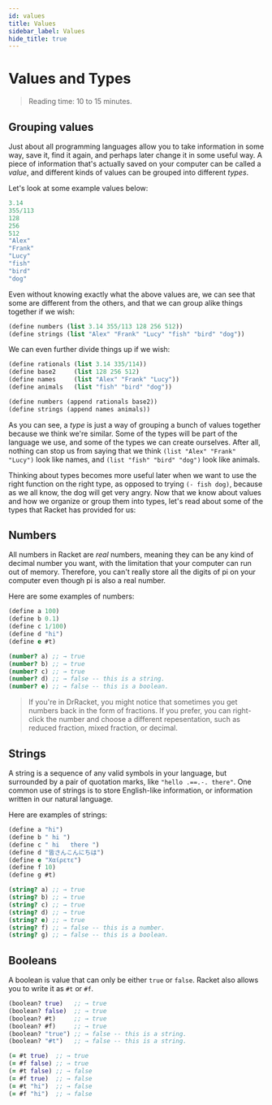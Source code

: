 ```yaml
---
id: values
title: Values
sidebar_label: Values
hide_title: true
---
```


# Values and Types

> Reading time: 10 to 15 minutes.

## Grouping values

Just about all programming languages allow you to take information in some way,
save it, find it again, and perhaps later change it in some useful way. A piece
of information that's actually saved on your computer can be called a _value_,
and different kinds of values can be grouped into different _types_.

Let's look at some example values below:

``` clojure
3.14
355/113
128
256
512
"Alex"
"Frank"
"Lucy"
"fish"
"bird"
"dog"
```

Even without knowing exactly what the above values are, we can see that some are
different from the others, and that we can group alike things together if we
wish:

``` clojure
(define numbers (list 3.14 355/113 128 256 512))
(define strings (list "Alex" "Frank" "Lucy" "fish" "bird" "dog"))
```

We can even further divide things up if we wish:

``` clojure
(define rationals (list 3.14 335/114))
(define base2     (list 128 256 512)
(define names     (list "Alex" "Frank" "Lucy"))
(define animals   (list "fish" "bird" "dog"))

(define numbers (append rationals base2))
(define strings (append names animals))
```

As you can see, a _type_ is just a way of grouping a bunch of values together
because we think we're similar. Some of the types will be part of the language
we use, and some of the types we can create ourselves. After all, nothing can
stop us from saying that we think `(list "Alex" "Frank" "Lucy")` look like 
names, and `(list "fish" "bird" "dog")` look like animals.

Thinking about types becomes more useful later when we want to use the right 
function on the right type, as opposed to trying `(- fish dog)`, because as we 
all know, the dog will get very angry. Now that we know about values and how we
organize or group them into types, let's read about some of the types that 
Racket has provided for us:

## Numbers

All numbers in Racket are _real_ numbers, meaning they can be any kind of
decimal number you want, with the limitation that your computer can run out of
memory. Therefore, you can't really store all the digits of pi on your computer
even though pi is also a real number.

Here are some examples of numbers:

``` clojure
(define a 100)
(define b 0.1)
(define c 1/100)
(define d "hi")
(define e #t)

(number? a) ;; → true
(number? b) ;; → true
(number? c) ;; → true
(number? d) ;; → false -- this is a string.
(number? e) ;; → false -- this is a boolean.
```

> If you're in DrRacket, you might notice that sometimes you get numbers back in
> the form of fractions. If you prefer, you can right-click the number and
> choose a different repesentation, such as reduced fraction, mixed fraction, or
> decimal.

## Strings

A string is a sequence of any valid symbols in your language, but surrounded by
a pair of quotation marks, like `"hello .==.-. there"`. One common use of
strings is to store English-like information, or information written in our
natural language.

Here are examples of strings:

``` clojure
(define a "hi")
(define b " hi ")
(define c " hi   there ")
(define d "皆さんこんにちは")
(define e "Χαίρετε")
(define f 10)
(define g #t)

(string? a) ;; → true
(string? b) ;; → true
(string? c) ;; → true
(string? d) ;; → true
(string? e) ;; → true
(string? f) ;; → false -- this is a number.
(string? g) ;; → false -- this is a boolean.
```

## Booleans

A boolean is value that can only be either `true` or `false`. Racket also allows
you to write it as `#t` or `#f`.

``` clojure
(boolean? true)   ;; → true
(boolean? false)  ;; → true
(boolean? #t)     ;; → true
(boolean? #f)     ;; → true
(boolean? "true") ;; → false -- this is a string.
(boolean? "#t")   ;; → false -- this is a string.

(= #t true)  ;; → true
(= #f false) ;; → true
(= #t false) ;; → false
(= #f true)  ;; → false
(= #t "hi")  ;; → false
(= #f "hi")  ;; → false
```
